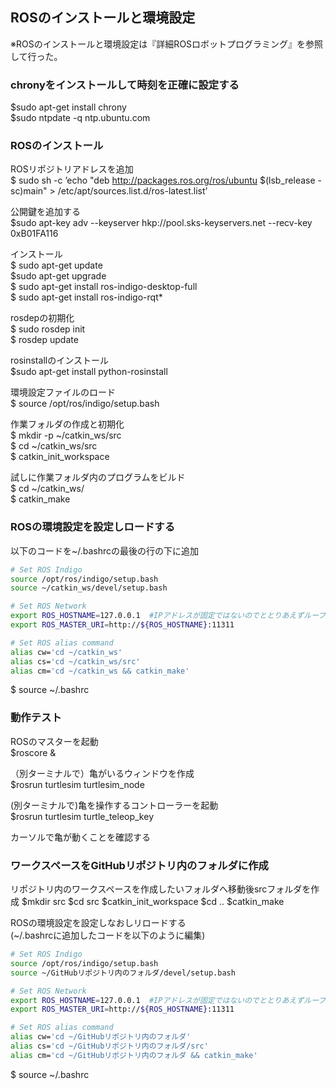 ## ROSのインストールと環境設定
※ROSのインストールと環境設定は『詳細ROSロボットプログラミング』を参照して行った。

### chronyをインストールして時刻を正確に設定する
$sudo apt-get install chrony  
$sudo ntpdate -q ntp.ubuntu.com

### ROSのインストール
ROSリポジトリアドレスを追加  
$ sudo sh -c ’echo "deb http://packages.ros.org/ros/ubuntu $(lsb_release -sc)main" > /etc/apt/sources.list.d/ros-latest.list’

公開鍵を追加する  
$sudo apt-key adv --keyserver hkp://pool.sks-keyservers.net --recv-key 0xB01FA116  

インストール  
$ sudo apt-get update  
$sudo apt-get upgrade  
$ sudo apt-get install ros-indigo-desktop-full  
$ sudo apt-get install ros-indigo-rqt*  

rosdepの初期化  
$ sudo rosdep init  
$ rosdep update  

rosinstallのインストール  
$sudo apt-get install python-rosinstall

環境設定ファイルのロード  
$ source /opt/ros/indigo/setup.bash

作業フォルダの作成と初期化  
$ mkdir -p ~/catkin_ws/src  
$ cd ~/catkin_ws/src  
$ catkin_init_workspace  

試しに作業フォルダ内のプログラムをビルド  
$ cd ~/catkin_ws/  
$ catkin_make  

### ROSの環境設定を設定しロードする  
以下のコードを~/.bashrcの最後の行の下に追加
```bash
# Set ROS Indigo
source /opt/ros/indigo/setup.bash
source ~/catkin_ws/devel/setup.bash

# Set ROS Network
export ROS_HOSTNAME=127.0.0.1  #IPアドレスが固定ではないのでととりあえずループバックアドレスを記入した。
export ROS_MASTER_URI=http://${ROS_HOSTNAME}:11311

# Set ROS alias command
alias cw='cd ~/catkin_ws'
alias cs='cd ~/catkin_ws/src'
alias cm='cd ~/catkin_ws && catkin_make'
```
$ source ~/.bashrc

### 動作テスト
ROSのマスターを起動  
$roscore &  

（別ターミナルで）亀がいるウィンドウを作成  
$rosrun turtlesim turtlesim_node   

(別ターミナルで)亀を操作するコントローラーを起動  
$rosrun turtlesim turtle_teleop_key  

カーソルで亀が動くことを確認する

### ワークスペースをGitHubリポジトリ内のフォルダに作成
リポジトリ内のワークスペースを作成したいフォルダへ移動後srcフォルダを作成
$mkdir src
$cd src
$catkin_init_workspace
$cd ..
$catkin_make

ROSの環境設定を設定しなおしリロードする  
(~/.bashrcに追加したコードを以下のように編集)
```bash
# Set ROS Indigo
source /opt/ros/indigo/setup.bash
source ~/GitHubリポジトリ内のフォルダ/devel/setup.bash

# Set ROS Network
export ROS_HOSTNAME=127.0.0.1  #IPアドレスが固定ではないのでととりあえずループバックアドレスを記入した。
export ROS_MASTER_URI=http://${ROS_HOSTNAME}:11311

# Set ROS alias command
alias cw='cd ~/GitHubリポジトリ内のフォルダ'
alias cs='cd ~/GitHubリポジトリ内のフォルダ/src'
alias cm='cd ~/GitHubリポジトリ内のフォルダ && catkin_make'
```
$ source ~/.bashrc
